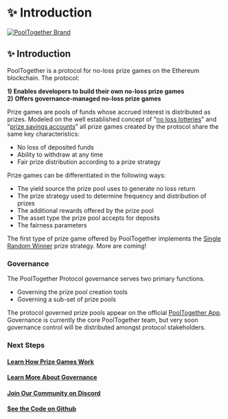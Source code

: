 # ✨ Introduction

 [![PoolTogether Brand](https://github.com/pooltogether/pooltogether--brand-assets/blob/977e03604c49c63314450b5d432fe57d34747c66/logo/pooltogether-logo--purple-gradient.png?raw=true)](https://github.com/pooltogether/pooltogether--brand-assets)

## ✨ Introduction

PoolTogether is a protocol for no-loss prize games on the Ethereum blockchain. The protocol:

**1\) Enables developers to build their own no-loss prize games  
2\)** **Offers governance-managed no-loss prize games**

Prize games are pools of funds whose accrued interest is distributed as prizes. Modeled on the well established concept of "[no loss lotteries](http://beniverson.org/papers/MaMa.pdf)" and "[prize savings accounts](https://en.wikipedia.org/wiki/Prize-linked_savings_account)" all prize games created by the protocol share the same key characteristics:

* No loss of deposited funds
* Ability to withdraw at any time
* Fair prize distribution according to a prize strategy

Prize games can be differentiated in the following ways:

* The yield source the prize pool uses to generate no loss return
* The prize strategy used to determine frequency and distribution of prizes 
* The additional rewards offered by the prize pool
* The asset type the prize pool accepts for deposits 
* The fairness parameters 

The first type of prize game offered by PoolTogether implements the [Single Random Winner](protocol/prize-strategy/single-random-winner/) prize strategy. More are coming!

### Governance

The PoolTogether Protocol governance serves two primary functions.

* Governing the prize pool creation tools
* Governing a sub-set of prize pools

The protocol governed prize pools appear on the official [PoolTogether App](https://app-v3.pooltogether.com). Governance is currently the core PoolTogether team, but very soon governance control will be distributed amongst protocol stakeholders.

### Next Steps

#### [Learn How Prize Games Work](protocol/overview.md)

#### [Learn More About Governance](governance/overview.md)

#### [Join Our Community on Discord](https://discord.gg/5sjnHd)

#### [See the Code on Github](https://github.com/pooltogether/pooltogether-pool-contracts)

